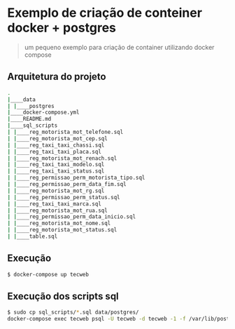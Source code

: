 # Exemplo de criação de conteiner docker + postgres
> um pequeno exemplo para criação de container utilizando docker compose

## Arquitetura do projeto

```bash
.
|____data
| |____postgres
|____docker-compose.yml
|____README.md
|____sql_scripts
| |____reg_motorista_mot_telefone.sql
| |____reg_motorista_mot_cep.sql
| |____reg_taxi_taxi_chassi.sql
| |____reg_taxi_taxi_placa.sql
| |____reg_motorista_mot_renach.sql
| |____reg_taxi_taxi_modelo.sql
| |____reg_taxi_taxi_status.sql
| |____reg_permissao_perm_motorista_tipo.sql
| |____reg_permissao_perm_data_fim.sql
| |____reg_motorista_mot_rg.sql
| |____reg_permissao_perm_status.sql
| |____reg_taxi_taxi_marca.sql
| |____reg_motorista_mot_rua.sql
| |____reg_permissao_perm_data_inicio.sql
| |____reg_motorista_mot_nome.sql
| |____reg_motorista_mot_status.sql
| |____table.sql

```  
## Execução

```bash
$ docker-compose up tecweb
```  
## Execução dos scripts sql  

```bash
$ sudo cp sql_scripts/*.sql data/postgres/
docker-compose exec tecweb psql -U tecweb -d tecweb -1 -f /var/lib/postgresql/data/table.sql
```  

